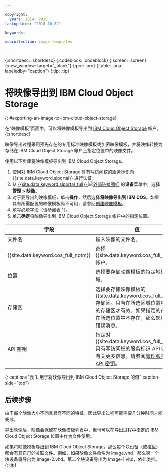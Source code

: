 ```yaml
---

copyright:
  years: 2014, 2018
lastupdated: "2018-10-02"

keywords:

subcollection: image-templates

---
```


{:shortdesc: .shortdesc}
{:codeblock: .codeblock}
{:screen: .screen}
{:new_window: target="_blank"}
{:pre: .pre}
{:table: .aria-labeledby="caption"}
{:tip: .tip}

# 将映像导出到 IBM Cloud Object Storage
{: #exporting-an-image-to-ibm-cloud-object-storage}

在“映像模板”页面中，可以将映像模板导出到 [IBM Cloud Object Storage](/docs/services/cloud-object-storage?topic=cloud-object-storage-about-ibm-cloud-object-storage) 帐户。
{:shortdesc}

映像导出过程采用预先存在的专用标准映像模板或加密映像模板，并将映像转换为存储在 IBM Cloud Object Storage 帐户上指定位置中的映像文件。

使用以下步骤将映像模板导出到 IBM Cloud Object Storage。

1. 使用对 IBM Cloud Object Storage 具有写访问权的服务标识向 {{site.data.keyword.slportal}} 进行认证。
2. 从 [{{site.data.keyword.slportal_full}} ![外部链接图标](../../icons/launch-glyph.svg "外部链接图标")](https://control.softlayer.com/) 的**设备**菜单中，选择**管理 > 映像**。
3. 对于要导出的映像模板，单击**操作**，然后选择**将映像导出到 IBM COS**。如果具有所需配置的映像模板尚不可用，请参阅[创建映像模板](/docs/infrastructure/image-templates?topic=image-templates-creating-an-image-template)。
4. 填写必填字段（请参阅表 1）。
5. 单击**确定**将映像导出到 IBM Cloud Object Storage 帐户中的指定位置。

|字段|值|
| ----- | ----- |
|文件名|输入映像的文件名。|
| {{site.data.keyword.cos_full_notm}} |选择 {{site.data.keyword.cos_full_notm}} 帐户。|
|位置|选择要存储映像模板的特定地理区域。|
|存储区|选择要存储映像模板的 {{site.data.keyword.cos_full_notm}} 存储区。只有在所选区域位置中存在的存储区才有效。如果指定的存储区在所选位置中不存在，那么您将收到错误消息。|
|API 密钥|指定对 {{site.data.keyword.cos_full_notm}} 具有写访问权的服务标识 API 密钥。有关更多信息，请参阅[管理服务标识 API 密钥](/docs/iam?topic=iam-serviceidapikeys)。|
{: caption="表 1. 用于将映像导出到 IBM Cloud Object Storage 的值" caption-side="top"}

## 后续步骤
由于每个映像大小不同且具有不同的特征，因此导出过程可能需要几分钟时间才能完成。

导出映像后，映像会保留在映像模板列表中，但也可以在导出过程中指定的 IBM Cloud Object Storage 位置中作为文件使用。

如果将映像模板导出到 IBM Cloud Object Storage，那么每个块设备（或磁盘）都会有其自己的关联文件。例如，如果映像文件命名为 image.vhd，那么第一个块设备将导出为 image-0.vhd。第二个块设备导出为 image-1.vhd，依此类推。
{: tip}
